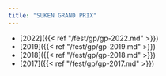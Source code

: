 ```yaml
---
title: "SUKEN GRAND PRIX"
---
```


* [2022]({{< ref "/fest/gp/gp-2022.md" >}})
* [2019]({{< ref "/fest/gp/gp-2019.md" >}})
* [2018]({{< ref "/fest/gp/gp-2018.md" >}})
* [2017]({{< ref "/fest/gp/gp-2017.md" >}})